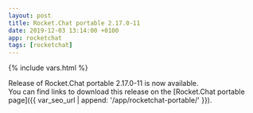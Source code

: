 ```yaml
---
layout: post
title: Rocket.Chat portable 2.17.0-11
date: 2019-12-03 13:14:00 +0100
app: rocketchat
tags: [rocketchat]
---
```

{% include vars.html %}

Release of Rocket.Chat portable 2.17.0-11 is now available.<br />
You can find links to download this release on the [Rocket.Chat portable page]({{ var_seo_url | append: '/app/rocketchat-portable/' }}).